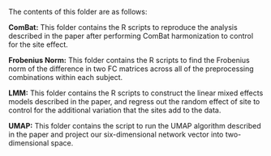 The contents of this folder are as follows:

**ComBat:** This folder contains the R scripts to reproduce the analysis described in the paper after performing ComBat harmonization to control for the site effect.

**Frobenius Norm:** This folder contains the R scripts to find the Frobenius norm of the difference in two FC matrices across all of the preprocessing combinations within each subject.

**LMM:** This folder contains the R scripts to construct the linear mixed effects models described in the paper, and regress out the random effect of site to control for the additional variation that the sites add to the data.

**UMAP:** This folder contains the script to run the UMAP algorithm described in the paper and project our six-dimensional network vector into two-dimensional space. 
